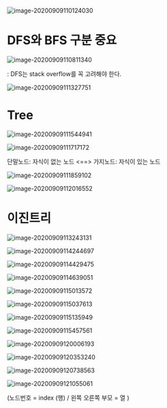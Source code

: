 ![image-20200909110124030](C:\Users\rkdgu\AppData\Roaming\Typora\typora-user-images\image-20200909110124030.png)



# DFS와 BFS 구분 중요

![image-20200909110811340](C:\Users\rkdgu\AppData\Roaming\Typora\typora-user-images\image-20200909110811340.png)

: DFS는 stack overflow를 꼭 고려해야 한다.



![image-20200909111327751](C:\Users\rkdgu\AppData\Roaming\Typora\typora-user-images\image-20200909111327751.png)



# Tree

![image-20200909111544941](C:\Users\rkdgu\AppData\Roaming\Typora\typora-user-images\image-20200909111544941.png)



![image-20200909111717172](C:\Users\rkdgu\AppData\Roaming\Typora\typora-user-images\image-20200909111717172.png)

단말노드: 자식이 없는 노드   <==>  가지노드: 자식이 있는 노드



![image-20200909111859102](C:\Users\rkdgu\AppData\Roaming\Typora\typora-user-images\image-20200909111859102.png)



![image-20200909112016552](C:\Users\rkdgu\AppData\Roaming\Typora\typora-user-images\image-20200909112016552.png)



# 이진트리

![image-20200909113243131](C:\Users\rkdgu\AppData\Roaming\Typora\typora-user-images\image-20200909113243131.png)



![image-20200909114244697](C:\Users\rkdgu\AppData\Roaming\Typora\typora-user-images\image-20200909114244697.png)

![image-20200909114429475](C:\Users\rkdgu\AppData\Roaming\Typora\typora-user-images\image-20200909114429475.png)

![image-20200909114639051](C:\Users\rkdgu\AppData\Roaming\Typora\typora-user-images\image-20200909114639051.png)

![image-20200909115013572](C:\Users\rkdgu\AppData\Roaming\Typora\typora-user-images\image-20200909115013572.png)

![image-20200909115037613](C:\Users\rkdgu\AppData\Roaming\Typora\typora-user-images\image-20200909115037613.png)

![image-20200909115135949](C:\Users\rkdgu\AppData\Roaming\Typora\typora-user-images\image-20200909115135949.png)

![image-20200909115457561](C:\Users\rkdgu\AppData\Roaming\Typora\typora-user-images\image-20200909115457561.png)





![image-20200909120006193](C:\Users\rkdgu\AppData\Roaming\Typora\typora-user-images\image-20200909120006193.png)

![image-20200909120353240](C:\Users\rkdgu\AppData\Roaming\Typora\typora-user-images\image-20200909120353240.png)



![image-20200909120738563](C:\Users\rkdgu\AppData\Roaming\Typora\typora-user-images\image-20200909120738563.png)



![image-20200909121055061](C:\Users\rkdgu\AppData\Roaming\Typora\typora-user-images\image-20200909121055061.png)

(노드번호 = index (행)      /      왼쪽 오른쪽 부모  = 열 )